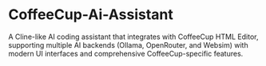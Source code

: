 # CoffeeCup-Ai-Assistant
A Cline-like AI coding assistant that integrates with CoffeeCup HTML Editor, supporting multiple AI backends (Ollama, OpenRouter, and Websim) with modern UI interfaces and comprehensive CoffeeCup-specific features.
